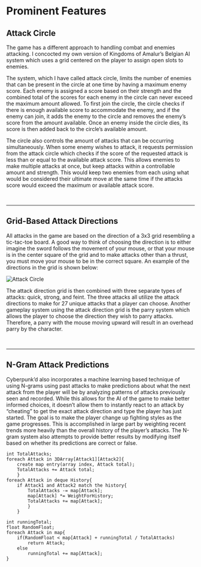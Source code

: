 # Prominent Features
## Attack Circle
The game has a different approach to handling combat and enemies attacking. I concocted my own version of Kingdoms of Amalur’s Belgian AI system which uses a grid centered on the player to assign open slots to enemies.

The system, which I have called attack circle, limits the number of enemies that can be present in the circle at one time by having a maximum enemy score. Each enemy is assigned a score based on their strength and the combined total of the scores for each enemy in the circle can never exceed the maximum amount allowed. To first join the circle, the circle checks if there is enough available score to accommodate the enemy, and if the enemy can join, it adds the enemy to the circle and removes the enemy’s score from the amount available. Once an enemy inside the circle dies, its score is then added back to the circle’s available amount.

The circle also controls the amount of attacks that can be occurring simultaneously. When some enemy wishes to attack, it requests permission from the attack circle which checks if the score of the requested attack is less than or equal to the available attack score. This allows enemies to make multiple attacks at once, but keep attacks within a controllable amount and strength. This would keep two enemies from each using what would be considered their ultimate move at the same time if the attacks score would exceed the maximum or available attack score.

<br />
<hr>

## Grid-Based Attack Directions
All attacks in the game are based on the direction of a 3x3 grid resembling a tic-tac-toe board. A good way to think of choosing the direction is to either imagine the sword follows the movement of your mouse, or that your mouse is in the center square of the grid and to make attacks other than a thrust, you must move your mouse to be in the correct square. An example of the directions in the grid is shown below:

![Attack Circle](https://i.imgur.com/1H11Dfi.png)

The attack direction grid is then combined with three separate types of attacks: quick, strong, and feint. The three attacks all utilize the attack directions to make for 27 unique attacks that a player can choose. Another gameplay system using the attack direction grid is the parry system which allows the player to choose the direction they wish to parry attacks. Therefore, a parry with the mouse moving upward will result in an overhead parry by the character.

<br />
<hr>

## N-Gram Attack Predictions
Cyberpunk’d also incorporates a machine learning based technique of using N-grams using past attacks to make predictions about what the next attack from the player will be by analyzing patterns of attacks previously seen and recorded. While this allows for the AI of the game to make better informed choices, it doesn’t allow them to instantly react to an attack by “cheating” to get the exact attack direction and type the player has just started. The goal is to make the player change up fighting styles as the game progresses. This is accomplished in large part by weighting recent trends more heavily than the overall history of the player’s attacks. The N-gram system also attempts to provide better results by modifying itself based on whether its predictions are correct or false.

```
int TotalAttacks;
foreach Attack in 3DArray[Attack1][Attack2]{
    create map entry(array index, Attack total);
    TotalAttacks += Attack total;
    }
foreach Attack in deque History{
    if Attack1 and Attack2 match the history{
        TotalAttacks -= map[Attack];
        map[Attack] *= WeightForHistory;
        TotalAttacks += map[Attack];
        }
    }
    
int runningTotal;
float RandomFloat;
foreach Attack in map{
    if(RandomFloat < map[Attack] + runningTotal / TotalAttacks)
        return Attack;
    else
        runningTotal += map[Attack];
}
```
